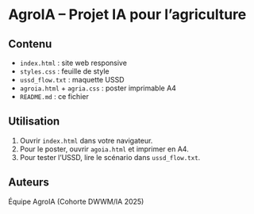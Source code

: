 # AgroIA – Projet IA pour l’agriculture

## Contenu
- `index.html` : site web responsive
- `styles.css` : feuille de style
- `ussd_flow.txt` : maquette USSD
- `agroia.html` + `agria.css` : poster imprimable A4
- `README.md` : ce fichier

## Utilisation
1. Ouvrir `index.html` dans votre navigateur.
2. Pour le poster, ouvrir `agoia.html` et imprimer en A4.
3. Pour tester l’USSD, lire le scénario dans `ussd_flow.txt`.

## Auteurs
Équipe AgroIA (Cohorte DWWM/IA 2025)